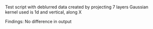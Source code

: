 Test script with deblurred data created by projecting 7 layers
Gaussian kernel used is 1d and vertical, along X

Findings:
No difference in output

